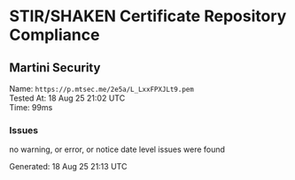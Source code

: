 # STIR/SHAKEN Certificate Repository Compliance

## Martini Security

Name: `https://p.mtsec.me/2e5a/L_LxxFPXJLt9.pem`\
Tested At: 18 Aug 25 21:02 UTC\
Time: 99ms

### Issues

no warning, or error, or notice date level issues were found

Generated: 18 Aug 25 21:13 UTC